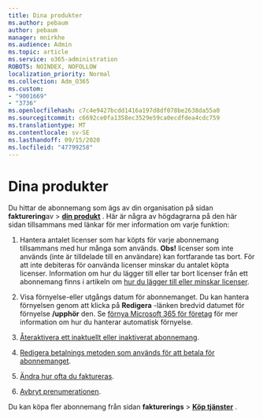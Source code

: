 ```yaml
---
title: Dina produkter
ms.author: pebaum
author: pebaum
manager: mnirkhe
ms.audience: Admin
ms.topic: article
ms.service: o365-administration
ROBOTS: NOINDEX, NOFOLLOW
localization_priority: Normal
ms.collection: Adm_O365
ms.custom:
- "9001669"
- "3736"
ms.openlocfilehash: c7c4e9427bcdd1416a197d8df078be2638da55a0
ms.sourcegitcommit: c6692ce0fa1358ec3529e59ca0ecdfdea4cdc759
ms.translationtype: MT
ms.contentlocale: sv-SE
ms.lasthandoff: 09/15/2020
ms.locfileid: "47799258"
---
```

# <a name="your-products"></a>Dina produkter

Du hittar de abonnemang som ägs av din organisation på sidan **fakturering**av  >  **[din produkt](https://go.microsoft.com/fwlink/p/?linkid=842054)** . Här är några av högdagrarna på den här sidan tillsammans med länkar för mer information om varje funktion:

1. Hantera antalet licenser som har köpts för varje abonnemang tillsammans med hur många som används.  **Obs!** licenser som inte används (inte är tilldelade till en användare) kan fortfarande tas bort.  För att inte debiteras för oanvända licenser minskar du antalet köpta licenser. Information om hur du lägger till eller tar bort licenser från ett abonnemang finns i artikeln om [hur du lägger till eller minskar licenser](https://docs.microsoft.com/alchemyinsights/how-to-add-or-reduce-licenses).

2. Visa förnyelse-eller utgångs datum för abonnemanget.  Du kan hantera förnyelsen genom att klicka på **Redigera** -länken bredvid datumet för förnyelse **/upphör** den.  Se [förnya Microsoft 365 för företag](https://go.microsoft.com/fwlink/?linkid=2119216) för mer information om hur du hanterar automatisk förnyelse.

3. [Återaktivera ett inaktuellt eller inaktiverat abonnemang](https://go.microsoft.com/fwlink/?linkid=2117519).

4. [Redigera betalnings metoden som används för att betala för abonnemanget](https://go.microsoft.com/fwlink/?linkid=2117167).

5. [Ändra hur ofta du faktureras](https://go.microsoft.com/fwlink/?linkid=2119112).

6. [Avbryt prenumerationen](https://go.microsoft.com/fwlink/?linkid=2119113).

Du kan köpa fler abonnemang från sidan **fakturerings**  >  [**Köp tjänster**](https://go.microsoft.com/fwlink/p/?linkid=868433) .
